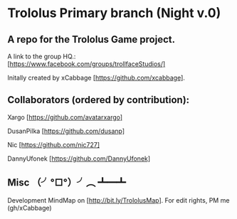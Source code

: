 Trololus Primary branch (Night v.0)
========

A repo for the Trololus Game project. 
----------
A link to the group HQ.: [https://www.facebook.com/groups/trollfaceStudios/]

Initally created by xCabbage 	[https://github.com/xcabbage].

Collaborators (ordered by contribution):
----------
Xargo     						[https://github.com/avatarxargo]

DusanPilka      				[https://github.com/dusanp]

Nic      			[https://github.com/nic727]

DannyUfonek      				[https://github.com/DannyUfonek]










Misc （╯°□°）╯︵ ┻━┻ 
----------
Development MindMap on [http://bit.ly/TrololusMap]. For edit rights, PM me (gh/xCabbage)
